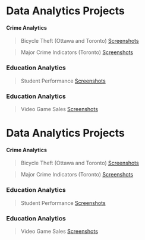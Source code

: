 # Data Analytics Projects

#### Crime Analytics
> Bicycle Theft (Ottawa and Toronto) [Screenshots](Crime%20Analytics/Dashboards/Bicycle%20Theft%20Dashboard%20Screenshots.pdf)

> Major Crime Indicators (Toronto) [Screenshots](Crime%20Analytics/Dashboards/Major%20Crime%20Indicator%20Dashboard%20Screenshots.pdf)

### Education Analytics
> Student Performance [Screenshots](Student%20Performance%20Dashboard%20Screenshots.pdf)

### Education Analytics
> Video Game Sales [Screenshots](Video%20Games%20Dashboard%20Screenshots.pdf)
# Data Analytics Projects

#### Crime Analytics
> Bicycle Theft (Ottawa and Toronto) [Screenshots](Crime%20Analytics/Dashboards/Bicycle%20Theft%20Dashboard%20Screenshots.pdf)

> Major Crime Indicators (Toronto) [Screenshots](Crime%20Analytics/Dashboards/Major%20Crime%20Indicator%20Dashboard%20Screenshots.pdf)

### Education Analytics
> Student Performance [Screenshots](Student%20Performance%20Dashboard%20Screenshots.pdf)

### Education Analytics
> Video Game Sales [Screenshots](Video%20Games%20Dashboard%20Screenshots.pdf)
